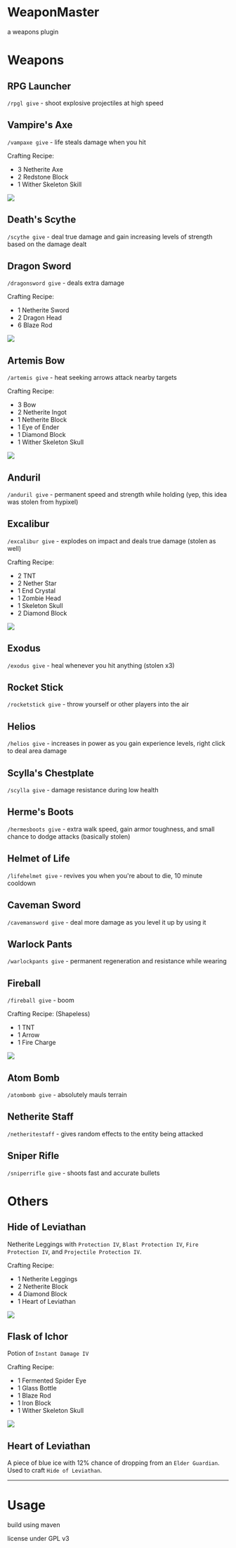 # WeaponMaster

a weapons plugin

# Weapons

## RPG Launcher

`/rpgl give` - shoot explosive projectiles at high speed

## Vampire's Axe

`/vampaxe give` - life steals damage when you hit  

Crafting Recipe:
- 3 Netherite Axe
- 2 Redstone Block
- 1 Wither Skeleton Skill

![](assets/vampaxe.png)


## Death's Scythe

`/scythe give` - deal true damage and gain increasing levels of strength based on the damage dealt

## Dragon Sword

`/dragonsword give` - deals extra damage  

Crafting Recipe:
- 1 Netherite Sword
- 2 Dragon Head
- 6 Blaze Rod

![](assets/dragsword.png)

## Artemis Bow

`/artemis give` - heat seeking arrows attack nearby targets  

Crafting Recipe:
- 3 Bow
- 2 Netherite Ingot
- 1 Netherite Block
- 1 Eye of Ender
- 1 Diamond Block
- 1 Wither Skeleton Skull

![](assets/artemis.png)

## Anduril

`/anduril give` - permanent speed and strength while holding (yep, this idea was stolen from hypixel)

## Excalibur

`/excalibur give` - explodes on impact and deals true damage (stolen as well)  

Crafting Recipe:
- 2 TNT
- 2 Nether Star
- 1 End Crystal
- 1 Zombie Head
- 1 Skeleton Skull
- 2 Diamond Block

![](assets/excal.png)

## Exodus

`/exodus give` - heal whenever you hit anything (stolen x3)

## Rocket Stick

`/rocketstick give` - throw yourself or other players into the air

## Helios

`/helios give` - increases in power as you gain experience levels, right click to deal area damage

## Scylla's Chestplate

`/scylla give` - damage resistance during low health

## Herme's Boots

`/hermesboots give` - extra walk speed, gain armor toughness, and small chance to dodge attacks (basically stolen)

## Helmet of Life

`/lifehelmet give` - revives you when you're about to die, 10 minute cooldown

## Caveman Sword

`/cavemansword give` - deal more damage as you level it up by using it

## Warlock Pants

`/warlockpants give` - permanent regeneration and resistance while wearing

## Fireball

`/fireball give` - boom

Crafting Recipe: (Shapeless)
- 1 TNT
- 1 Arrow
- 1 Fire Charge

![](assets/fireball.png)

## Atom Bomb

`/atombomb give` - absolutely mauls terrain

## Netherite Staff

`/netheritestaff` - gives random effects to the entity being attacked

## Sniper Rifle

`/sniperrifle give` - shoots fast and accurate bullets

# Others

## Hide of Leviathan

Netherite Leggings with `Protection IV`, `Blast Protection IV`, `Fire Protection IV`, and `Projectile Protection IV`.

Crafting Recipe:
- 1 Netherite Leggings
- 2 Netherite Block
- 4 Diamond Block
- 1 Heart of Leviathan

![](assets/hide.png)

## Flask of Ichor

Potion of `Instant Damage IV`

Crafting Recipe:
- 1 Fermented Spider Eye
- 1 Glass Bottle
- 1 Blaze Rod
- 1 Iron Block
- 1 Wither Skeleton Skull

![](assets/flask.png)

## Heart of Leviathan

A piece of blue ice with 12% chance of dropping from an `Elder Guardian`. Used to craft `Hide of Leviathan`.

---

# Usage

build using maven

license under GPL v3
